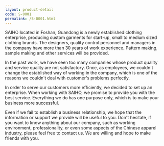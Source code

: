 ```yaml
---
layout: product-detail
code: S-0001
permalink: /S-0001.html
---
```

SAIHO located in Foshan, Guandong is a newly established clothing enterprise, producing custom garments for start-up, small to medium sized clothing brands. The designers, quality control personnel and managers in the company have more than 30 years of work experience. Pattern making, sample making and other services will be provided.

In the past work, we have seen too many companies whose product quality and service quality are not satisfactory. Once, as employees, we couldn't change the established way of working in the company, which is one of the reasons we couldn't deal with customer's problems perfectly.

In order to serve our customers more efficiently, we decided to set up an enterprise. When working with SAIHO, we promise to provide you with the best service. Everything we do has one purpose only, which is to make your business more successful.

Even if we fail to establish a business relationship, we hope that the information or support we provide will be useful to you.
Don't hesitate, if you want to know anything about our company, such as working environment, professionality, or even some aspects of the Chinese apparel industry, please feel free to contact us. We are willing and hope to make friends with you.
